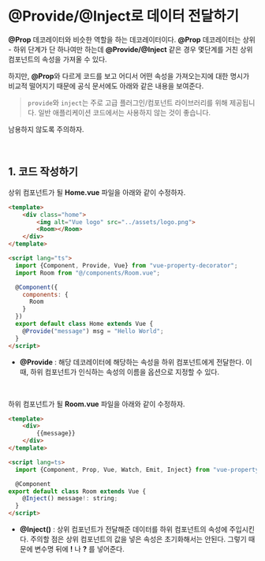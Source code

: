 # @Provide/@Inject로 데이터 전달하기

**@Prop** 데코레이터와 비슷한 역할을 하는 데코레이터이다. **@Prop** 데코레이터는 상위 - 하위 단계가 단 하나여만 하는데 **@Provide/@Inject** 같은 경우 몇단계를 거친 상위 컴포넌트의 속성을 가져올 수 있다.

하지만, **@Prop**와 다르게 코드를 보고 어디서 어떤 속성을 가져오는지에 대한 명시가 비교적 떨어지기 때문에 공식 문서에도 아래와 같은 내용을 보여준다.

>`provide`와 `inject`는 주로 고급 플러그인/컴포넌트 라이브러리를 위해 제공됩니다. 일반 애플리케이션 코드에서는 사용하지 않는 것이 좋습니다.

남용하지 않도록 주의하자.

<br>

## 1. 코드 작성하기

상위 컴포넌트가 될 **Home.vue** 파일을 아래와 같이 수정하자.

```html
<template>
    <div class="home">
        <img alt="Vue logo" src="../assets/logo.png">
        <Room></Room>
    </div>
</template>

<script lang="ts">
  import {Component, Provide, Vue} from "vue-property-decorator";
  import Room from "@/components/Room.vue";

  @Component({
    components: {
      Room
    }
  })
  export default class Home extends Vue {
    @Provide("message") msg = "Hello World";
  }
</script>
```

- **@Provide** : 해당 데코레이터에 해당하는 속성을 하위 컴포넌트에게 전달한다. 이 때, 하위 컴포넌트가 인식하는 속성의 이름을 옵션으로 지정할 수 있다.

<br>

하위 컴포넌트가 될 **Room.vue** 파일을 아래와 같이 수정하자.

```html
<template>
    <div>
        {{message}}
    </div>
</template>

<script lang=ts>
  import {Component, Prop, Vue, Watch, Emit, Inject} from "vue-property-decorator";

  @Component
export default class Room extends Vue {
    @Inject() message!: string;
  }
</script>
```

- **@Inject()** : 상위 컴포넌트가 전달해준 데이터를 하위 컴포넌트의 속성에 주입시킨다. 주의할 점은 상위 컴포넌트의 값을 넣은 속성은 초기화해서는 안된다. 그렇기 때문에 변수명 뒤에 **!** 나 **?** 를 넣어준다.